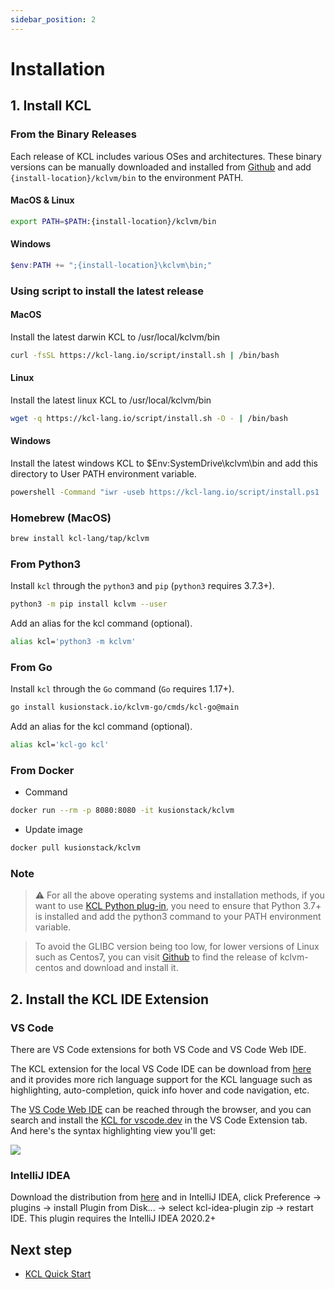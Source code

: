```yaml
---
sidebar_position: 2
---
```


# Installation

## 1. Install KCL

### From the Binary Releases

Each release of KCL includes various OSes and architectures. These binary versions can be manually downloaded and installed from [Github](https://github.com/KusionStack/KCLVM/releases/) and add `{install-location}/kclvm/bin` to the environment PATH.

#### MacOS & Linux

```bash
export PATH=$PATH:{install-location}/kclvm/bin
```

#### Windows

```powershell
$env:PATH += ";{install-location}\kclvm\bin;"
```

### Using script to install the latest release

#### MacOS

Install the latest darwin KCL to /usr/local/kclvm/bin

```bash
curl -fsSL https://kcl-lang.io/script/install.sh | /bin/bash
```

#### Linux

Install the latest linux KCL to /usr/local/kclvm/bin

```bash
wget -q https://kcl-lang.io/script/install.sh -O - | /bin/bash
```

#### Windows

Install the latest windows KCL to $Env:SystemDrive\kclvm\bin and add this directory to User PATH environment variable.

```bash
powershell -Command "iwr -useb https://kcl-lang.io/script/install.ps1 | iex"
```

### Homebrew (MacOS)

```bash
brew install kcl-lang/tap/kclvm
```

### From Python3

Install `kcl` through the `python3` and `pip` (`python3` requires 3.7.3+).

```bash
python3 -m pip install kclvm --user
```

Add an alias for the kcl command (optional).

```bash
alias kcl='python3 -m kclvm'
```

### From Go

Install `kcl` through the `Go` command (`Go` requires 1.17+).

```bash
go install kusionstack.io/kclvm-go/cmds/kcl-go@main
```

Add an alias for the kcl command (optional).

```bash
alias kcl='kcl-go kcl'
```

### From Docker

+ Command

```bash
docker run --rm -p 8080:8080 -it kusionstack/kclvm
```

+ Update image

```bash
docker pull kusionstack/kclvm
```

### Note

> ⚠️ For all the above operating systems and installation methods, if you want to use [KCL Python plug-in](https://kcl-lang.io/docs/reference/plugin/overview), you need to ensure that Python 3.7+ is installed and add the python3 command to your PATH environment variable.

> To avoid the GLIBC version being too low, for lower versions of Linux such as Centos7, you can visit [Github](https://github.com/KusionStack/KCLVM/releases/) to find the release of kclvm-centos and download and install it.

## 2. Install the KCL IDE Extension

### VS Code

There are VS Code extensions for both VS Code and VS Code Web IDE.

The KCL extension for the local VS Code IDE can be download from [here](https://marketplace.visualstudio.com/items?itemName=kcl.kcl-vscode-extension) and it provides more rich language support for the KCL language such as highlighting, auto-completion, quick info hover and code navigation, etc.

The [VS Code Web IDE](https://vscode.dev) can be reached through the browser, and you can search and install the [KCL for vscode.dev](https://marketplace.visualstudio.com/items?itemName=kcl.kcl-vscode-web-extension) in the VS Code Extension tab. And here's the syntax highlighting view you'll get:

![](/img/docs/user_docs/getting-started/install/ide-vscode.png)

### IntelliJ IDEA

Download the distribution from [here](https://github.com/KusionStack/intellij-kcl) and in IntelliJ IDEA, click Preference -> plugins -> install Plugin from Disk... -> select kcl-idea-plugin zip -> restart IDE. This plugin requires the IntelliJ IDEA 2020.2+

## Next step

+ [KCL Quick Start](/docs/user_docs/getting-started/kcl-quick-start)
